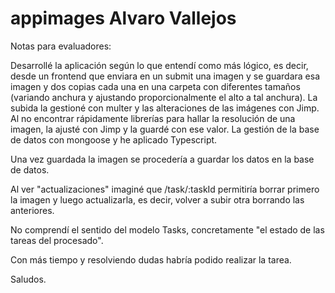 
# appimages Alvaro Vallejos

Notas para evaluadores:

Desarrollé la aplicación según lo que entendí como más lógico, es decir, desde un frontend que enviara en un submit una imagen y se guardara esa imagen y dos copias cada una en una carpeta con diferentes tamaños (variando anchura y ajustando proporcionalmente el alto a tal anchura). La subida la gestioné con multer y las alteraciones de las imágenes con Jimp. Al no encontrar rápidamente librerías para hallar la resolución de una imagen, la ajusté  con Jimp y la guardé con ese valor. La gestión de la base de datos con mongoose y he aplicado Typescript.

Una vez guardada la imagen se procedería a guardar los datos en la base de datos.

Al ver "actualizaciones" imaginé que /task/:taskId permitiría borrar primero la imagen y luego actualizarla, es decir, volver a subir otra borrando las anteriores.

No comprendí el sentido del modelo Tasks, concretamente "el estado de las tareas del procesado". 

Con más tiempo y resolviendo dudas habría podido realizar la tarea.

Saludos.





